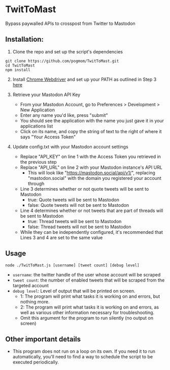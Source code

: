 # TwitToMast
Bypass paywalled APIs to crosspost from Twitter to Mastodon

## Installation:

1. Clone the repo and set up the script's dependencies
```
git clone https://github.com/pogmom/TwitToMast.git
cd TwitToMast
npm install
```

2. Install [Chrome Webdriver](https://chromedriver.chromium.org/downloads) and set up your PATH as outlined in Step 3 [here](https://www.selenium.dev/documentation/webdriver/getting_started/install_drivers/)

3. Retrieve your Mastodon API Key
	- From your Mastodon Account, go to Preferences > Development > New Application
	- Enter any name you'd like, press "submit"
	- You should see the application with the name you just gave it in your applications list
	- Click on its name, and copy the string of text to the right of where it says "Your Access Token"
	
4. Update config.txt with your Mastodon account settings
	- Replace "API_KEY" on line 1 with the Access Token you retrieved in the previous step
	- Replace "API_URL" on line 2 with your Mastodon instance's API URL
		- This will look like "https://mastodon.social/api/v1/", replacing "mastodon.social" with the domain you registered your account through
	- Line 3 determines whether or not quote tweets will be sent to Mastodon
		- true: Quote tweets will be sent to Mastodon
		- false: Quote tweets will not be sent to Mastodon
	- Line 4 determines whether or not tweets that are part of threads will be sent to Mastodon
		- true: Thread tweets will be sent to Mastodon
		- false: Thread tweets will not be sent to Mastodon
	- While they can be independently configured, it's recommended that Lines 3 and 4 are set to the same value
	
## Usage

```
node ./TwitToMast.js [username] [tweet count] [debug level]
```
- `username`: the twitter handle of the user whose account will be scraped
- `tweet count`: the number of enabled tweets that will be scraped from the targeted account
- `debug level`: Level of output that will be printed on screen.
	- 1: The program will print what tasks it is working on and errors, but nothing more.
	- 2: The program will print what tasks it is working on and errors, as well as various other information necessary for troubleshooting.
	- Omit this argument for the program to run silently (no output on screen)
	
## Other important details
- This program does not run on a loop on its own. If you need it to run automatically, you'll need to find a way to schedule the script to be executed periodically.
